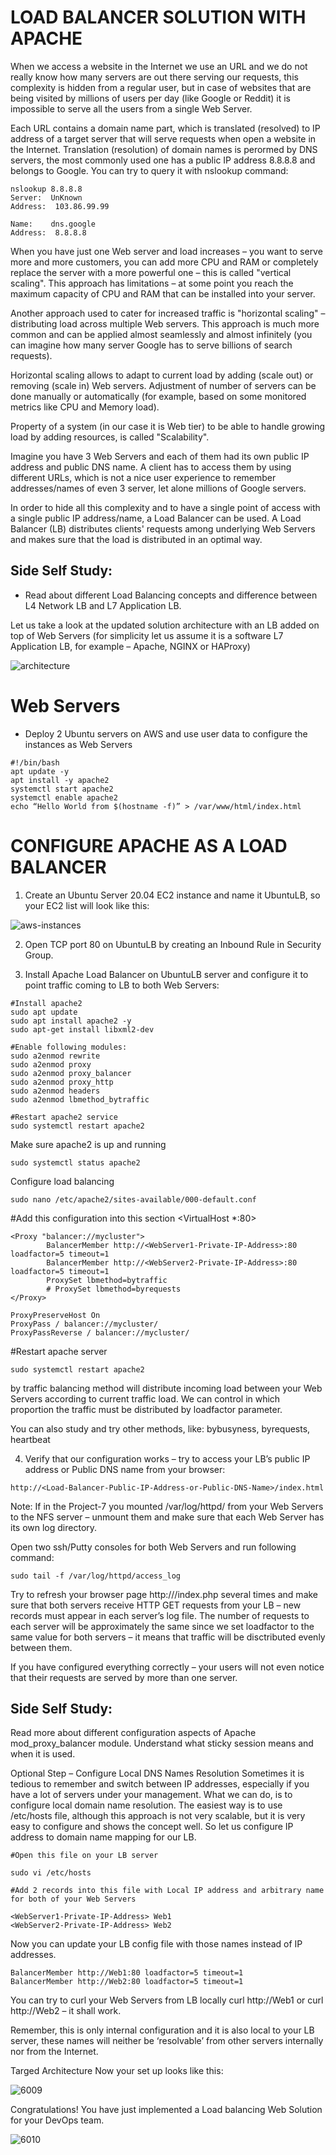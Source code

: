 # LOAD BALANCER SOLUTION WITH APACHE

When we access a website in the Internet we use an URL and we do not really know how many servers are out there serving our requests, this complexity is hidden from a regular user, but in case of websites that are being visited by millions of users per day (like Google or Reddit) it is impossible to serve all the users from a single Web Server.

Each URL contains a domain name part, which is translated (resolved) to IP address of a target server that will serve requests when open a website in the Internet. Translation (resolution) of domain names is perormed by DNS servers, the most commonly used one has 
a public IP address 8.8.8.8 and belongs to Google. You can try to query it with nslookup command:

```
nslookup 8.8.8.8
Server:  UnKnown
Address:  103.86.99.99

Name:    dns.google
Address:  8.8.8.8
```

When you have just one Web server and load increases – you want to serve more and more customers, you can add more CPU and RAM or completely replace the server with a more powerful one – this is called "vertical scaling". This approach has limitations – at some point you reach the maximum capacity of CPU and RAM that can be installed into your server.

Another approach used to cater for increased traffic is "horizontal scaling" – distributing load across multiple Web servers. This approach is much more common and can be applied almost seamlessly and almost infinitely (you can imagine how many server Google has to serve billions of search requests).

Horizontal scaling allows to adapt to current load by adding (scale out) or removing (scale in) Web servers. Adjustment of number of servers can be done manually or automatically (for example, based on some monitored metrics like CPU and Memory load).

Property of a system (in our case it is Web tier) to be able to handle growing load by adding resources, is called "Scalability".

Imagine you have 3 Web Servers and each of them had its own public IP address and public DNS name. A client has to access them by using different URLs, which is not a nice user experience to remember addresses/names of even 3 server, let alone millions of Google servers.

In order to hide all this complexity and to have a single point of access with a single public IP address/name, a Load Balancer can be used. A Load Balancer (LB) distributes clients' requests among underlying Web Servers and makes sure that the load is distributed in an optimal way.

## Side Self Study:
- Read about different Load Balancing concepts and difference between L4 Network LB and L7 Application LB.

Let us take a look at the updated solution architecture with an LB added on top of Web Servers (for simplicity let us assume it is a software L7 Application LB, for example – Apache, NGINX or HAProxy)

![architecture](https://github.com/wilfredoha/DevOps-Projects/blob/main/09%20-%20LOAD%20BALANCER%20SOLUCTION%20WITH%20APACHE/images/architecture.png)

# Web Servers
- Deploy 2 Ubuntu servers on AWS and use user data to configure the instances as Web Servers

```
#!/bin/bash
apt update -y
apt install -y apache2
systemctl start apache2
systemctl enable apache2
echo “Hello World from $(hostname -f)” > /var/www/html/index.html
```

# CONFIGURE APACHE AS A LOAD BALANCER

1. Create an Ubuntu Server 20.04 EC2 instance and name it UbuntuLB, so your EC2 list will look like this:

![aws-instances](https://github.com/wilfredoha/DevOps-Projects/blob/main/09%20-%20LOAD%20BALANCER%20SOLUCTION%20WITH%20APACHE/images/aws-instances.png)

2. Open TCP port 80 on UbuntuLB by creating an Inbound Rule in Security Group.

3. Install Apache Load Balancer on UbuntuLB server and configure it to point traffic coming to LB to both Web Servers:

```
#Install apache2
sudo apt update
sudo apt install apache2 -y
sudo apt-get install libxml2-dev

#Enable following modules:
sudo a2enmod rewrite
sudo a2enmod proxy
sudo a2enmod proxy_balancer
sudo a2enmod proxy_http
sudo a2enmod headers
sudo a2enmod lbmethod_bytraffic

#Restart apache2 service
sudo systemctl restart apache2
```

Make sure apache2 is up and running

```
sudo systemctl status apache2
```

Configure load balancing

```
sudo nano /etc/apache2/sites-available/000-default.conf
```

#Add this configuration into this section <VirtualHost *:80>  </VirtualHost>

```
<Proxy "balancer://mycluster">
        BalancerMember http://<WebServer1-Private-IP-Address>:80 loadfactor=5 timeout=1
        BalancerMember http://<WebServer2-Private-IP-Address>:80 loadfactor=5 timeout=1
        ProxySet lbmethod=bytraffic
        # ProxySet lbmethod=byrequests
</Proxy>

ProxyPreserveHost On
ProxyPass / balancer://mycluster/
ProxyPassReverse / balancer://mycluster/
```

#Restart apache server

```
sudo systemctl restart apache2
```

by traffic balancing method will distribute incoming load between your Web Servers according to current traffic load. We can control in which proportion the traffic must be distributed by loadfactor parameter.

You can also study and try other methods, like: bybusyness, byrequests, heartbeat

4. Verify that our configuration works – try to access your LB’s public IP address or Public DNS name from your browser:

```
http://<Load-Balancer-Public-IP-Address-or-Public-DNS-Name>/index.html
```

Note: If in the Project-7 you mounted /var/log/httpd/ from your Web Servers to the NFS server – unmount them and make sure that 
each Web Server has its own log directory.

Open two ssh/Putty consoles for both Web Servers and run following command:

```
sudo tail -f /var/log/httpd/access_log
```

Try to refresh your browser page http://<Load-Balancer-Public-IP-Address-or-Public-DNS-Name>/index.php several times and make sure that both servers receive HTTP GET requests from your LB – new records must appear in each server’s log file. The number of requests to each server will be approximately the same since we set loadfactor to the same value for both servers – it means that traffic will 
be disctributed evenly between them.

If you have configured everything correctly – your users will not even notice that their requests are served by more than one server.

## Side Self Study:
Read more about different configuration aspects of Apache mod_proxy_balancer module. Understand what sticky session means and when it
is used.

Optional Step – Configure Local DNS Names Resolution
Sometimes it is tedious to remember and switch between IP addresses, especially if you have a lot of servers under your management.
What we can do, is to configure local domain name resolution. The easiest way is to use /etc/hosts file, although this approach is not
very scalable, but it is very easy to configure and shows the concept well. So let us configure IP address to domain name mapping for 
our LB.
  
  
```
#Open this file on your LB server

sudo vi /etc/hosts

#Add 2 records into this file with Local IP address and arbitrary name for both of your Web Servers

<WebServer1-Private-IP-Address> Web1
<WebServer2-Private-IP-Address> Web2
```
  
  
Now you can update your LB config file with those names instead of IP addresses.
  
```
BalancerMember http://Web1:80 loadfactor=5 timeout=1
BalancerMember http://Web2:80 loadfactor=5 timeout=1
```
  
You can try to curl your Web Servers from LB locally curl http://Web1 or curl http://Web2 – it shall work.

Remember, this is only internal configuration and it is also local to your LB server, these names will neither be ‘resolvable’ 
from other servers internally nor from the Internet.

Targed Architecture
Now your set up looks like this:
  

![6009](https://user-images.githubusercontent.com/85270361/210151400-4d6381de-b901-429e-b66b-9b7c2f4b2fe5.PNG)

  
  
Congratulations!
You have just implemented a Load balancing Web Solution for your DevOps team.
  
  
![6010](https://user-images.githubusercontent.com/85270361/210151428-77f996d3-556a-4c83-b763-8f64cf4c0efd.PNG)

